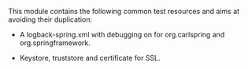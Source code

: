 
This module contains the following common test resources and aims at avoiding their duplication:

- A logback-spring.xml with debugging on for org.carlspring and org.springframework.

- Keystore, truststore and certificate for SSL.
